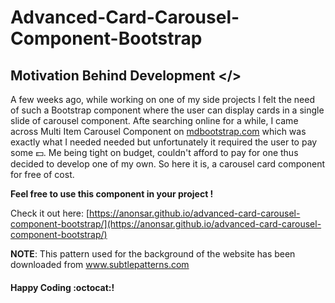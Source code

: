 # Advanced-Card-Carousel-Component-Bootstrap

## Motivation Behind Development </>

A few weeks ago, while working on one of my side projects I felt the need of such a Bootstrap component where the user can
display cards in a single slide of carousel component. Afte searching online for a while, I came across Multi Item Carousel
Component on [mdbootstrap.com](https://mdbootstrap.com/) which was exactly what I needed needed but unfortunately it required
the user to pay some :dollar:. Me being tight on budget, couldn't afford to pay for one thus decided to develop one of my own. So here it is, a carousel card component for free of cost.

**Feel free to use this component in your project !**

Check it out here: [https://anonsar.github.io/advanced-card-carousel-component-bootstrap/](https://anonsar.github.io/advanced-card-carousel-component-bootstrap/)

**NOTE**: This pattern used for the background of the website has been downloaded from www.subtlepatterns.com 

#### Happy Coding :octocat:!
